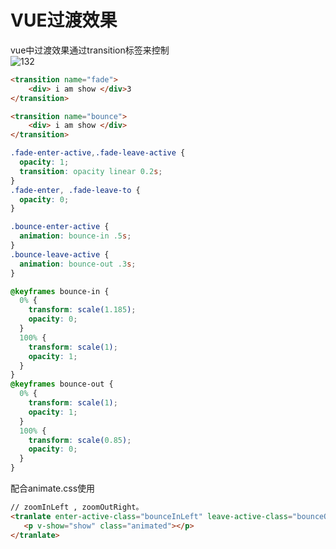 # VUE过渡效果
vue中过渡效果通过transition标签来控制  
![132](https://cn.vuejs.org/images/transition.png)     

``` html
<transition name="fade">
    <div> i am show </div>3
</transition>

<transition name="bounce">
    <div> i am show </div>
</transition>
```

``` css
.fade-enter-active,.fade-leave-active {
  opacity: 1;
  transition: opacity linear 0.2s;
}
.fade-enter, .fade-leave-to {
  opacity: 0;
}

.bounce-enter-active {
  animation: bounce-in .5s;
}
.bounce-leave-active {
  animation: bounce-out .3s;
}

@keyframes bounce-in {
  0% {
    transform: scale(1.185);
    opacity: 0;
  }
  100% {
    transform: scale(1);
    opacity: 1;
  }
}
@keyframes bounce-out {
  0% {
    transform: scale(1);
    opacity: 1;
  }
  100% {
    transform: scale(0.85);
    opacity: 0;
  }
}

```

配合animate.css使用
``` html
// zoomInLeft , zoomOutRight。
<tranlate enter-active-class="bounceInLeft" leave-active-class="bounceOutRinght">
   <p v-show="show" class="animated"></p>
</tranlate>
```

